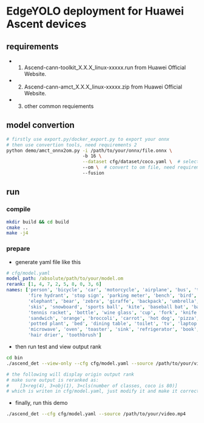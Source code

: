 # EdgeYOLO deployment for Huawei Ascent devices

## requirements

- 1. Ascend-cann-toolkit_X.X.X_linux-xxxxx.run from Huawei Official Website.
- 2. Ascend-cann-amct_X.X.X_linux-xxxxx.zip from Huawei Official Website.
- 3. other common requiements

## model convertion
```bash
# firstly use export.py/docker_export.py to export your onnx 
# then use convertion tools, need requirements 2
python demo/amct_onnx2om.py -i /path/to/your/onnx/file.onnx \ 
                            -b 16 \
                            --dataset cfg/dataset/coco.yaml \  # select calib images from val set of this dataset
                            --om \  # convert to om file, need requirements 1
                            --fusion   
```

## run

### compile

```bash
mkdir build && cd build
cmake ..
make -j4
```

### prepare

- generate yaml file like this
```yaml
# cfg/model.yaml
model_path: /absolute/path/to/your/model.om
rerank: [1, 4, 7, 2, 5, 8, 0, 3, 6]
names: ['person', 'bicycle', 'car', 'motorcycle', 'airplane', 'bus', 'train', 'truck', 'boat', 'traffic light',
        'fire hydrant', 'stop sign', 'parking meter', 'bench', 'bird', 'cat', 'dog', 'horse', 'sheep', 'cow',
        'elephant', 'bear', 'zebra', 'giraffe', 'backpack', 'umbrella', 'handbag', 'tie', 'suitcase', 'frisbee',
        'skis', 'snowboard', 'sports ball', 'kite', 'baseball bat', 'baseball glove', 'skateboard', 'surfboard',
        'tennis racket', 'bottle', 'wine glass', 'cup', 'fork', 'knife', 'spoon', 'bowl', 'banana', 'apple',
        'sandwich', 'orange', 'broccoli', 'carrot', 'hot dog', 'pizza', 'donut', 'cake', 'chair', 'couch',
        'potted plant', 'bed', 'dining table', 'toilet', 'tv', 'laptop', 'mouse', 'remote', 'keyboard', 'cell phone',
        'microwave', 'oven', 'toaster', 'sink', 'refrigerator', 'book', 'clock', 'vase', 'scissors', 'teddy bear',
        'hair drier', 'toothbrush']
```

- then run test and view output rank
```bash
cd bin
./ascend_det --view-only --cfg cfg/model.yaml --source /path/to/your/video.mp4

# the following will display origin output rank
# make sure output is reranked as:
#    [3×reg(4), 3×obj(1), 3×cls(number of classes, coco is 80)]
# which is writen in cfg/model.yaml, just modify it and make it correct
```

- finally, run this demo
```bash
./ascend_det --cfg cfg/model.yaml --source /path/to/your/video.mp4
```